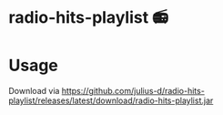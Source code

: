 # radio-hits-playlist 📻


# Usage

Download via https://github.com/julius-d/radio-hits-playlist/releases/latest/download/radio-hits-playlist.jar
